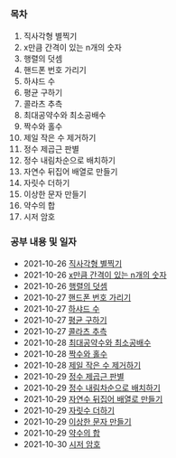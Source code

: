 #  

### 목차

1. 직사각형 별찍기
2. x만큼 간격이 있는 n개의 숫자
3. 행렬의 덧셈
4. 핸드폰 번호 가리기
5. 하샤드 수
6. 평균 구하기
7. 콜라츠 추측
8. 최대공약수와 최소공배수
9. 짝수와 홀수
10. 제일 작은 수 제거하기
11. 정수 제곱근 판별
12. 정수 내림차순으로 배치하기
13. 자연수 뒤집어 배열로 만들기
14. 자릿수 더하기
15. 이상한 문자 만들기
16. 약수의 합
17. 시저 암호


### 공부 내용 및 일자 

- 2021-10-26 [직사각형 별찍기](./직사각형별찍기/README.md)
- 2021-10-26 [x만큼 간격이 있는 n개의 숫자](./x만큼간격이있는n개의숫자/README.md)
- 2021-10-26 [행렬의 덧셈](./행렬의덧셈/README.md)
- 2021-10-27 [핸드폰 번호 가리기](./핸드폰번호가리기/README.md)
- 2021-10-27 [하샤드 수](./하샤드수/README.md)
- 2021-10-27 [평균 구하기](./평균구하기/README.md)
- 2021-10-27 [콜라츠 추측](./콜라츠추측/README.md)
- 2021-10-28 [최대공약수와 최소공배수](./최대공약수와최소공배수/README.md)
- 2021-10-28 [짝수와 홀수](./짝수와홀수/README.md)
- 2021-10-28 [제일 작은 수 제거하기](./제일작은수제거하기/README.md)
- 2021-10-29 [정수 제곱근 판별](./정수제곱근판별/README.md)
- 2021-10-29 [정수 내림차순으로 배치하기](./정수내림차순으로배치하기/README.md)
- 2021-10-29 [자연수 뒤집어 배열로 만들기](./자연수뒤집어배열로만들기/README.md)
- 2021-10-29 [자릿수 더하기](./자릿수더하기/README.md)
- 2021-10-29 [이상한 문자 만들기](./이상한문자만들기/README.md)
- 2021-10-29 [약수의 합](./약수의합/README.md)
- 2021-10-30 [시저 암호](./시저암호/)
